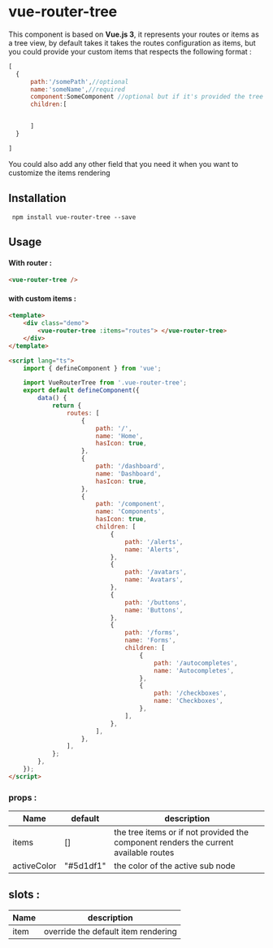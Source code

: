 # vue-router-tree

This component is based on **Vue.js 3**, it represents your routes or items as a tree view, by default takes it takes the routes configuration as items, but you could provide your custom items that respects the following format :

```js
[
  {
      path:'/somePath',//optional
      name:'someName',//required
      component:SomeComponent //optional but if it's provided the tree node will be a link that redirects to this component
      children:[


      ]
  }

]

```

You could also add any other field that you need it when you want to customize the items rendering

## Installation

     npm install vue-router-tree --save

## Usage

#### With router :

```html
<vue-router-tree />
```

#### with custom items :

```html
<template>
	<div class="demo">
		<vue-router-tree :items="routes"> </vue-router-tree>
	</div>
</template>

<script lang="ts">
	import { defineComponent } from 'vue';

	import VueRouterTree from '.vue-router-tree';
	export default defineComponent({
		data() {
			return {
				routes: [
					{
						path: '/',
						name: 'Home',
						hasIcon: true,
					},
					{
						path: '/dashboard',
						name: 'Dashboard',
						hasIcon: true,
					},
					{
						path: '/component',
						name: 'Components',
						hasIcon: true,
						children: [
							{
								path: '/alerts',
								name: 'Alerts',
							},
							{
								path: '/avatars',
								name: 'Avatars',
							},
							{
								path: '/buttons',
								name: 'Buttons',
							},
							{
								path: '/forms',
								name: 'Forms',
								children: [
									{
										path: '/autocompletes',
										name: 'Autocompletes',
									},
									{
										path: '/checkboxes',
										name: 'Checkboxes',
									},
								],
							},
						],
					},
				],
			};
		},
	});
</script>
```

### props :

| Name        | default   | description                                                                          |
| ----------- | --------- | ------------------------------------------------------------------------------------ |
| items       | []        | the tree items or if not provided the component renders the current available routes |
| activeColor | "#5d1df1" | the color of the active sub node                                                     |

## slots :

| Name | description                         |
| ---- | ----------------------------------- |
| item | override the default item rendering |

